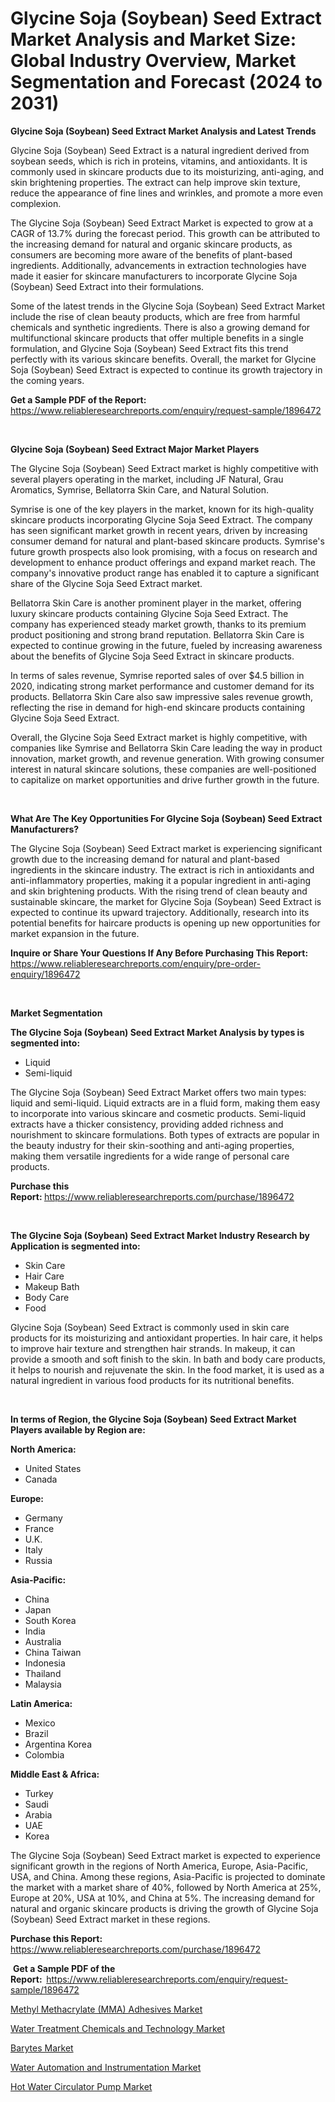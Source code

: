 <p><h1>Glycine Soja (Soybean) Seed Extract Market Analysis and Market Size: Global Industry Overview, Market Segmentation and Forecast (2024 to 2031)</h1></p><p><strong>Glycine Soja (Soybean) Seed Extract Market Analysis and Latest Trends</strong></p>
<p><p>Glycine Soja (Soybean) Seed Extract is a natural ingredient derived from soybean seeds, which is rich in proteins, vitamins, and antioxidants. It is commonly used in skincare products due to its moisturizing, anti-aging, and skin brightening properties. The extract can help improve skin texture, reduce the appearance of fine lines and wrinkles, and promote a more even complexion.</p><p>The Glycine Soja (Soybean) Seed Extract Market is expected to grow at a CAGR of 13.7% during the forecast period. This growth can be attributed to the increasing demand for natural and organic skincare products, as consumers are becoming more aware of the benefits of plant-based ingredients. Additionally, advancements in extraction technologies have made it easier for skincare manufacturers to incorporate Glycine Soja (Soybean) Seed Extract into their formulations.</p><p>Some of the latest trends in the Glycine Soja (Soybean) Seed Extract Market include the rise of clean beauty products, which are free from harmful chemicals and synthetic ingredients. There is also a growing demand for multifunctional skincare products that offer multiple benefits in a single formulation, and Glycine Soja (Soybean) Seed Extract fits this trend perfectly with its various skincare benefits. Overall, the market for Glycine Soja (Soybean) Seed Extract is expected to continue its growth trajectory in the coming years.</p></p>
<p><strong>Get a Sample PDF of the Report:&nbsp;</strong> <a href="https://www.reliableresearchreports.com/enquiry/request-sample/1896472">https://www.reliableresearchreports.com/enquiry/request-sample/1896472</a></p>
<p>&nbsp;</p>
<p><strong>Glycine Soja (Soybean) Seed Extract Major Market Players</strong></p>
<p><p>The Glycine Soja (Soybean) Seed Extract market is highly competitive with several players operating in the market, including JF Natural, Grau Aromatics, Symrise, Bellatorra Skin Care, and Natural Solution. </p><p>Symrise is one of the key players in the market, known for its high-quality skincare products incorporating Glycine Soja Seed Extract. The company has seen significant market growth in recent years, driven by increasing consumer demand for natural and plant-based skincare products. Symrise's future growth prospects also look promising, with a focus on research and development to enhance product offerings and expand market reach. The company's innovative product range has enabled it to capture a significant share of the Glycine Soja Seed Extract market.</p><p>Bellatorra Skin Care is another prominent player in the market, offering luxury skincare products containing Glycine Soja Seed Extract. The company has experienced steady market growth, thanks to its premium product positioning and strong brand reputation. Bellatorra Skin Care is expected to continue growing in the future, fueled by increasing awareness about the benefits of Glycine Soja Seed Extract in skincare products.</p><p>In terms of sales revenue, Symrise reported sales of over $4.5 billion in 2020, indicating strong market performance and customer demand for its products. Bellatorra Skin Care also saw impressive sales revenue growth, reflecting the rise in demand for high-end skincare products containing Glycine Soja Seed Extract.</p><p>Overall, the Glycine Soja Seed Extract market is highly competitive, with companies like Symrise and Bellatorra Skin Care leading the way in product innovation, market growth, and revenue generation. With growing consumer interest in natural skincare solutions, these companies are well-positioned to capitalize on market opportunities and drive further growth in the future.</p></p>
<p>&nbsp;</p>
<p><strong>What Are The Key Opportunities For Glycine Soja (Soybean) Seed Extract Manufacturers?</strong></p>
<p><p>The Glycine Soja (Soybean) Seed Extract market is experiencing significant growth due to the increasing demand for natural and plant-based ingredients in the skincare industry. The extract is rich in antioxidants and anti-inflammatory properties, making it a popular ingredient in anti-aging and skin brightening products. With the rising trend of clean beauty and sustainable skincare, the market for Glycine Soja (Soybean) Seed Extract is expected to continue its upward trajectory. Additionally, research into its potential benefits for haircare products is opening up new opportunities for market expansion in the future.</p></p>
<p><strong>Inquire or Share Your Questions If Any Before Purchasing This Report:</strong> <a href="https://www.reliableresearchreports.com/enquiry/pre-order-enquiry/1896472">https://www.reliableresearchreports.com/enquiry/pre-order-enquiry/1896472</a></p>
<p>&nbsp;</p>
<p><strong>Market Segmentation</strong></p>
<p><strong>The Glycine Soja (Soybean) Seed Extract Market Analysis by types is segmented into:</strong></p>
<p><ul><li>Liquid</li><li>Semi-liquid</li></ul></p>
<p><p>The Glycine Soja (Soybean) Seed Extract Market offers two main types: liquid and semi-liquid. Liquid extracts are in a fluid form, making them easy to incorporate into various skincare and cosmetic products. Semi-liquid extracts have a thicker consistency, providing added richness and nourishment to skincare formulations. Both types of extracts are popular in the beauty industry for their skin-soothing and anti-aging properties, making them versatile ingredients for a wide range of personal care products.</p></p>
<p><strong>Purchase this Report:&nbsp;</strong><a href="https://www.reliableresearchreports.com/purchase/1896472">https://www.reliableresearchreports.com/purchase/1896472</a></p>
<p>&nbsp;</p>
<p><strong>The Glycine Soja (Soybean) Seed Extract Market Industry Research by Application is segmented into:</strong></p>
<p><ul><li>Skin Care</li><li>Hair Care</li><li>Makeup Bath</li><li>Body Care</li><li>Food</li></ul></p>
<p><p>Glycine Soja (Soybean) Seed Extract is commonly used in skin care products for its moisturizing and antioxidant properties. In hair care, it helps to improve hair texture and strengthen hair strands. In makeup, it can provide a smooth and soft finish to the skin. In bath and body care products, it helps to nourish and rejuvenate the skin. In the food market, it is used as a natural ingredient in various food products for its nutritional benefits.</p></p>
<p>&nbsp;</p>
<p><strong>In terms of Region, the Glycine Soja (Soybean) Seed Extract Market Players available by Region are:</strong></p>
<p>
    <p> <strong> North America: </strong>
        <ul>
            <li>United States</li>
            <li>Canada</li>
        </ul>
        </p> 
    <p> <strong> Europe: </strong>
        <ul>
            <li>Germany</li>
            <li>France</li>
            <li>U.K.</li>
            <li>Italy</li>
            <li>Russia</li>
        </ul>
        </p> 
    <p> <strong> Asia-Pacific: </strong>
        <ul>
            <li>China</li>
            <li>Japan</li>
            <li>South Korea</li>
            <li>India</li>
            <li>Australia</li>
            <li>China Taiwan</li>
            <li>Indonesia</li>
            <li>Thailand</li>
            <li>Malaysia</li>
        </ul>
        </p> 
    <p> <strong> Latin America: </strong>
        <ul>
            <li>Mexico</li>
            <li>Brazil</li>
            <li>Argentina Korea</li>
            <li>Colombia</li>
        </ul>
        </p> 
    <p> <strong> Middle East & Africa: </strong>
        <ul>
            <li>Turkey</li>
            <li>Saudi</li>
            <li>Arabia</li>
            <li>UAE</li>
            <li>Korea</li>
        </ul>
    </p>
    </p>
<p><p>The Glycine Soja (Soybean) Seed Extract market is expected to experience significant growth in the regions of North America, Europe, Asia-Pacific, USA, and China. Among these regions, Asia-Pacific is projected to dominate the market with a market share of 40%, followed by North America at 25%, Europe at 20%, USA at 10%, and China at 5%. The increasing demand for natural and organic skincare products is driving the growth of Glycine Soja (Soybean) Seed Extract market in these regions.</p></p>
<p><strong>Purchase this Report: </strong><a href="https://www.reliableresearchreports.com/purchase/1896472">https://www.reliableresearchreports.com/purchase/1896472</a></p>
<p>&nbsp;<strong>Get a Sample PDF of the Report:&nbsp;&nbsp;</strong><a href="https://www.reliableresearchreports.com/enquiry/request-sample/1896472">https://www.reliableresearchreports.com/enquiry/request-sample/1896472</a></p>
<p><strong></strong></p>
<p><p><a href="https://unruly-ladybug-44b.notion.site/Methyl-Methacrylate-MMA-Adhesives-Market-Challenges-Opportunities-and-Growth-Drivers-and-Major--63b35c7ebc9f4bb2bc770ac945d29dc9">Methyl Methacrylate (MMA) Adhesives Market</a></p><p><a href="https://view.publitas.com/reportprime-1/water-treatment-chemicals-and-technology-market-size-2024-2031-global-industrial-analysis-key-geographical-regions-market-share-top-key-players-product-types-and-forecast-research-report/">Water Treatment Chemicals and Technology Market</a></p><p><a href="https://poised-avenue-46d.notion.site/Barytes-Market-Share-Market-New-Trends-Analysis-Report-By-Type-By-Application-By-End-use-By-Reg-0c2e1ba244994c3789c2f15ad08bedff">Barytes Market</a></p><p><a href="https://view.publitas.com/reportprime-1/water-automation-and-instrumentation-market-size-global-industry-overview-market-segmentation-and-forecast-2024-to-2031/">Water Automation and Instrumentation Market</a></p><p><a href="https://gentle-editor-9db.notion.site/Hot-Water-Circulator-Pump-Market-Research-Report-Reveals-The-Latest-Trends-And-Opportunities-of-this-da0ec981821143b99b23d5b2cecb2225">Hot Water Circulator Pump Market</a></p></p>